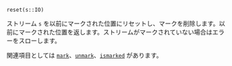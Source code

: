 ```
reset(s::IO)
```

ストリーム `s` を以前にマークされた位置にリセットし、マークを削除します。以前にマークされた位置を返します。ストリームがマークされていない場合はエラーをスローします。

関連項目としては [`mark`](@ref)、[`unmark`](@ref)、[`ismarked`](@ref) があります。
